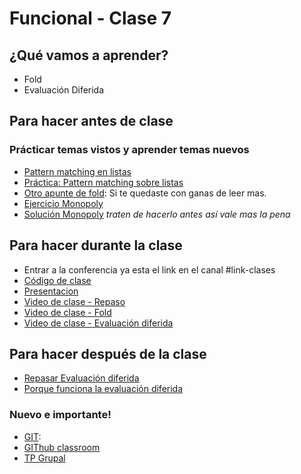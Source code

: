 # Funcional - Clase 7

## ¿Qué vamos a aprender?

* Fold
* Evaluación Diferida

## Para hacer antes de clase

### Prácticar temas vistos y aprender temas nuevos
* [Pattern matching en listas](https://docs.google.com/document/d/11C2UAbP70dP7sTID-ZxJm_a-5ypKxQUEuZr6GVk5yFI/edit#heading=h.rkeb5q1444o5)
* [Práctica: Pattern matching sobre listas](https://github.com/pdep-utn/sabados-tarde/blob/master/seguimiento/2020/funcional/practica/pattern-matching-listas.md)
* [Otro apunte de fold](https://docs.google.com/document/d/1jSrU7lVMan4nbHBETGqvO5VpqJI0KXVWtH7fqnVASPU): Si te quedaste con ganas de leer mas.
* [Ejercicio Monopoly](https://docs.google.com/document/d/1EAN_RC2zngF1jiy4MGCuLvYQvr1euHj1Xx4ORiDh-nE)
* [Solución Monopoly](https://www.youtube.com/watch?v=lXsX8wsR7AI) _traten de hacerlo antes así vale mas la pena_

## Para hacer durante la clase

* Entrar a la conferencia ya esta el link en el canal #link-clases
* [Código de clase](https://github.com/pdep-utn/sabados-tarde/blob/master/seguimiento/2020/funcional/practica/clase-7.hs)
* [Presentacion](https://docs.google.com/presentation/d/1oFVJOFY0NQayZ2dPlNA15M708vR54Kb5G0CGWopf27A/)
* [Video de clase - Repaso]()
* [Video de clase - Fold]()
* [Video de clase - Evaluación diferida]()

## Para hacer después de la clase

* [Repasar Evaluación diferida](https://docs.google.com/document/d/1JOlRcFZ7Ehm9gx_wH77MkhvObcyKS7Wqo4Sm8joMJBM/edit#heading=h.t4n5o8teoj0i)
* [Porque funciona la evaluación diferida](http://wiki.uqbar.org/wiki/articles/estrategias-de-evaluacion.html#tocAnchor-1-7)


### Nuevo e importante!
* [GIT]():
* [GIThub classroom]()
* [TP Grupal](https://docs.google.com/document/d/1BMppxswUoGSxR6t0jQsh6IFjDWRgBgYIcVsadrceLfc/edit?usp=sharing)
